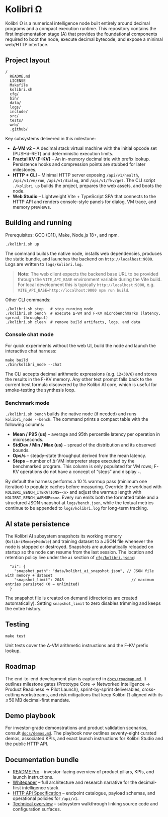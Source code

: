 <!-- Copyright (c) 2024 Кочуров Владислав Евгеньевич -->

# Kolibri Ω

Kolibri Ω is a numerical intelligence node built entirely around decimal programs and a compact execution runtime. This repository contains the first implementation stage (A) that provides the foundational components required to boot the node, execute decimal bytecode, and expose a minimal web/HTTP interface.

## Project layout

```
/
  README.md
  LICENSE
  Makefile
  kolibri.sh
  cfg/
  bin/
  data/
  logs/
  include/
  src/
  tests/
  web/
  .github/
```

Key subsystems delivered in this milestone:

* **Δ-VM v2** – A decimal stack virtual machine with the initial opcode set (PUSHd–RET) and deterministic execution limits.
* **Fractal KV (F-KV)** – An in-memory decimal trie with prefix lookup. Persistence hooks and compression points are stubbed for later milestones.
* **HTTP + CLI** – Minimal HTTP server exposing `/api/v1/health`, `/api/v1/vm/run`, `/api/v1/dialog`, and `/api/v1/fkv/get`. The CLI script `./kolibri up` builds the project, prepares the web assets, and boots the node.
* **Web Studio** – Lightweight Vite + TypeScript SPA that connects to the HTTP API and renders console-style panels for dialog, VM trace, and memory previews.

## Building and running

Prerequisites: GCC (C11), Make, Node.js 18+, and npm.

```
./kolibri.sh up
```

The command builds the native node, installs web dependencies, produces the static bundle, and launches the backend on `http://localhost:9000`. Logs are written to `logs/kolibri.log`.

> **Note:** The web client expects the backend base URL to be provided through the `VITE_API_BASE` environment variable during the Vite build. For local development this is typically `http://localhost:9000`, e.g. `VITE_API_BASE=http://localhost:9000 npm run build`.

Other CLI commands:

```
./kolibri.sh stop   # stop running node
./kolibri.sh bench  # execute Δ-VM and F-KV microbenchmarks (latency, spread, throughput)
./kolibri.sh clean  # remove build artifacts, logs, and data
```

### Console chat mode

For quick experiments without the web UI, build the node and launch the interactive chat harness:

```
make build
./bin/kolibri_node --chat
```

The CLI accepts decimal arithmetic expressions (e.g. `12+30/6`) and stores the results in the F-KV memory. Any other text prompt
falls back to the current best formula discovered by the Kolibri AI core, which is useful for smoke-testing the synthesis loop.


### Benchmark mode

`./kolibri.sh bench` builds the native node (if needed) and runs `kolibri_node --bench`. The command prints a compact table with
the following columns:

* **Mean / P95 (us)** – average and 95th percentile latency per operation in microseconds.
* **StdDev / Min / Max (us)** – spread of the distribution and its observed bounds.
* **Ops/s** – steady-state throughput derived from the mean latency.
* **Steps** – number of Δ-VM interpreter steps executed by the benchmarked program. This column is only populated for VM rows;
  F-KV operations do not have a concept of “steps” and display `-`.

By default the harness performs a 10 % warmup pass (minimum one iteration) to populate caches before measuring. Override the
workload with `KOLIBRI_BENCH_ITERATIONS=<n>` and adjust the warmup length with `KOLIBRI_BENCH_WARMUP=<m>`. Every run emits both the
formatted table and a structured JSON snapshot at `logs/bench.json`, while the textual metrics continue to be appended to
`logs/kolibri.log` for long-term tracking.


## AI state persistence

The Kolibri AI subsystem snapshots its working memory (`KolibriMemoryModule`) and training dataset to a JSON file whenever the
node is stopped or destroyed. Snapshots are automatically reloaded on startup so the node can resume from the last session. The
location and retention policy live under the `ai` section of [`cfg/kolibri.jsonc`](cfg/kolibri.jsonc):

```jsonc
  "ai": {
    "snapshot_path": "data/kolibri_ai_snapshot.json", // JSON file with memory + dataset
    "snapshot_limit": 2048                              // maximum entries persisted (0 = unlimited)
  }
```

The snapshot file is created on demand (directories are created automatically). Setting `snapshot_limit` to zero disables
trimming and keeps the entire history.

## Testing

```
make test
```

Unit tests cover the Δ-VM arithmetic instructions and the F-KV prefix lookup.

## Roadmap

The end-to-end development plan is captured in [`docs/roadmap.md`](docs/roadmap.md). It outlines milestone gates (Prototype Core → Networked Intelligence → Product Readiness → Pilot Launch), sprint-by-sprint deliverables, cross-cutting workstreams, and risk mitigations that keep Kolibri Ω aligned with its ≤ 50 MB decimal-first mandate.

## Demo playbook

For investor-grade demonstrations and product validation scenarios, consult [`docs/demos.md`](docs/demos.md). The playbook now outlines seventy-eight curated demos, associated KPIs, and exact launch instructions for Kolibri Studio and the public HTTP API.

## Documentation bundle

* [README Pro](docs/readme_pro.md) – investor-facing overview of product pillars, KPIs, and launch instructions.
* [Whitepaper](docs/whitepaper.md) – full architecture and research narrative for the decimal-first intelligence stack.
* [HTTP API Specification](docs/api_spec.md) – endpoint catalogue, payload schemas, and operational policies for `/api/v1`.
* [Technical overview](docs/architecture.md) – subsystem walkthrough linking source code and configuration surfaces.
